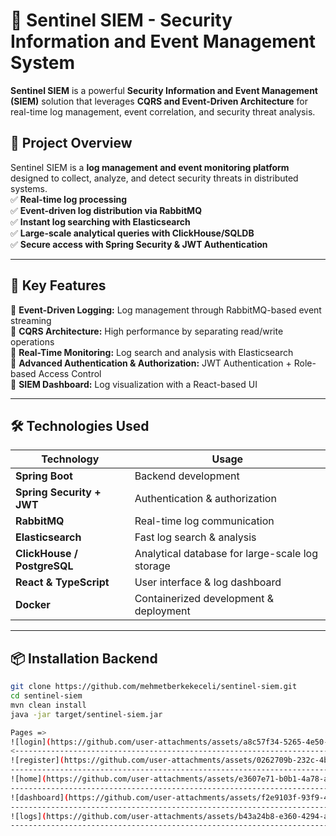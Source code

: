 # 🚀 Sentinel SIEM - Security Information and Event Management System

**Sentinel SIEM** is a powerful **Security Information and Event Management (SIEM)** solution that leverages **CQRS and Event-Driven Architecture** for real-time log management, event correlation, and security threat analysis.

## 📖 Project Overview

Sentinel SIEM is a **log management and event monitoring platform** designed to collect, analyze, and detect security threats in distributed systems.  
✅ **Real-time log processing**  
✅ **Event-driven log distribution via RabbitMQ**  
✅ **Instant log searching with Elasticsearch**  
✅ **Large-scale analytical queries with ClickHouse/SQLDB**  
✅ **Secure access with Spring Security & JWT Authentication**

---

## 🚀 Key Features

🔹 **Event-Driven Logging:** Log management through RabbitMQ-based event streaming  
🔹 **CQRS Architecture:** High performance by separating read/write operations  
🔹 **Real-Time Monitoring:** Log search and analysis with Elasticsearch  
🔹 **Advanced Authentication & Authorization:** JWT Authentication + Role-based Access Control  
🔹 **SIEM Dashboard:** Log visualization with a React-based UI  

---

## 🛠️ Technologies Used

| Technology               | Usage                          |
|--------------------------|--------------------------------|
| **Spring Boot**          | Backend development            |
| **Spring Security + JWT** | Authentication & authorization |
| **RabbitMQ**             | Real-time log communication    |
| **Elasticsearch**        | Fast log search & analysis    |
| **ClickHouse / PostgreSQL** | Analytical database for large-scale log storage |
| **React & TypeScript**   | User interface & log dashboard |
| **Docker**               | Containerized development & deployment |

---

## 📦 Installation Backend

```sh
git clone https://github.com/mehmetberkekeceli/sentinel-siem.git
cd sentinel-siem
mvn clean install
java -jar target/sentinel-siem.jar

Pages => 
![login](https://github.com/user-attachments/assets/a8c57f34-5265-4e50-a36a-eb50cbd8ad74)
<---------------------------------------------------------------------------------------------------
![register](https://github.com/user-attachments/assets/0262709b-232c-4b05-8ea3-e36706b51f4c)
---------------------------------------------------------------------------------------------------
![home](https://github.com/user-attachments/assets/e3607e71-b0b1-4a78-adac-e815daa18c3e)
---------------------------------------------------------------------------------------------------
![dashboard](https://github.com/user-attachments/assets/f2e9103f-93f9-491c-9075-258395cdd279)
---------------------------------------------------------------------------------------------------
![logs](https://github.com/user-attachments/assets/b43a24b8-e360-4294-a437-4ce57793b957)
--------------------------------------------------------------------------------------------------->
